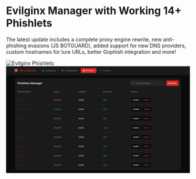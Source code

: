 
# Evilginx Manager with Working 14+ Phishlets 
The latest update includes a complete proxy engine rewrite, new anti-phishing evasions (JS BOTGUARD), added support for new DNS providers, custom hostnames for lure URLs, better Gophish integration and more!

![Evilginx Phishlets](https://github.com/user-attachments/assets/f1600a0a-036b-4f2a-8ee4-86ce45615827)
![Evilginx Manager](https://github.com/evilginx-dev/google-phishlet/blob/main/phishlets.png?raw=true)
